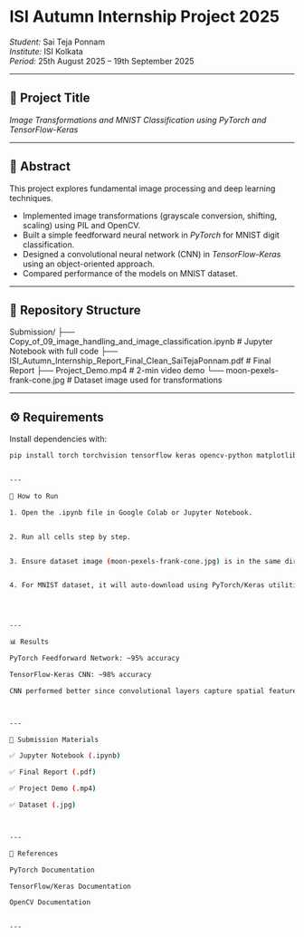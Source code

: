 # ISI Autumn Internship Project 2025  
*Student:* Sai Teja Ponnam  
*Institute:* ISI Kolkata  
*Period:* 25th August 2025 – 19th September 2025  

---

## 📌 Project Title
*Image Transformations and MNIST Classification using PyTorch and TensorFlow-Keras*

---

## 📖 Abstract
This project explores fundamental image processing and deep learning techniques.  
- Implemented image transformations (grayscale conversion, shifting, scaling) using PIL and OpenCV.  
- Built a simple feedforward neural network in *PyTorch* for MNIST digit classification.  
- Designed a convolutional neural network (CNN) in *TensorFlow-Keras* using an object-oriented approach.  
- Compared performance of the models on MNIST dataset.  

---

## 📂 Repository Structure

Submission/ ├── Copy_of_09_image_handling_and_image_classification.ipynb   # Jupyter Notebook with full code ├── ISI_Autumn_Internship_Report_Final_Clean_SaiTejaPonnam.pdf  # Final Report ├── Project_Demo.mp4           # 2-min video demo └── moon-pexels-frank-cone.jpg # Dataset image used for transformations

---

## ⚙ Requirements
Install dependencies with:
```bash
pip install torch torchvision tensorflow keras opencv-python matplotlib numpy


---

🚀 How to Run

1. Open the .ipynb file in Google Colab or Jupyter Notebook.


2. Run all cells step by step.


3. Ensure dataset image (moon-pexels-frank-cone.jpg) is in the same directory.


4. For MNIST dataset, it will auto-download using PyTorch/Keras utilities.




---

📊 Results

PyTorch Feedforward Network: ~95% accuracy

TensorFlow-Keras CNN: ~98% accuracy

CNN performed better since convolutional layers capture spatial features effectively.



---

📎 Submission Materials

✅ Jupyter Notebook (.ipynb)

✅ Final Report (.pdf)

✅ Project Demo (.mp4)

✅ Dataset (.jpg)



---

🔗 References

PyTorch Documentation

TensorFlow/Keras Documentation

OpenCV Documentation


---
